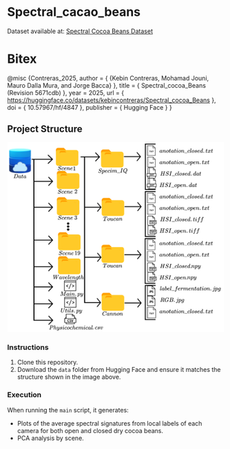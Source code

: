 # Spectral_cacao_beans

Dataset available at: [Spectral Cocoa Beans Dataset](https://huggingface.co/datasets/kebincontreras/Spectral_cocoa_Beans/tree/main)

# Bitex
@misc {Contreras_2025,
	author       = { {Kebin Contreras, Mohamad Jouni, Mauro Dalla Mura, and Jorge Bacca} },
	title        = { Spectral_cocoa_Beans (Revision 5671cdb) },
	year         = 2025,
	url          = { https://huggingface.co/datasets/kebincontreras/Spectral_cocoa_Beans },
	doi          = { 10.57967/hf/4847 },
	publisher    = { Hugging Face }
}

## Project Structure

![data_structure](data_structure.png)

### Instructions

1. Clone this repository.
2. Download the `data` folder from Hugging Face and ensure it matches the structure shown in the image above.

### Execution

When running the `main` script, it generates:
- Plots of the average spectral signatures from local labels of each camera for both open and closed dry cocoa beans.
- PCA analysis by scene.

